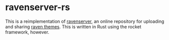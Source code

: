 # ravenserver-rs
This is a reimplementation of
[ravenserver](https://git.sr.ht/~nicohman/ravenserver), an online repository for
uploading and sharing [raven themes](https://git.sr.ht/~nicohman/raven). This is
written in Rust using the rocket framework, however.
